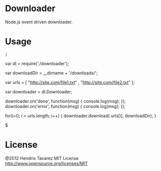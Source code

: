 
# Downloader

Node.js event driven downloader.

# Usage

    | 
var dl = require('./downloader');

var downloadDir = __dirname + '/downloads/';

var urls = [
	"http://site.com/file1.txt"
	, "http://site.com/file2.txt"
];

var downloader = dl.Downloader;

downloader.on('done', function(msg) {
	console.log(msg);
});
downloader.on('error', function(msg) {
	console.log(msg);
});

for(i=0; i < urls.length; i++) {
	downloader.download( urls[i], downloadDir);
}

$

# License

@2012 Hendrix Tavarez
MIT License http://www.opensource.org/licenses/MIT 
